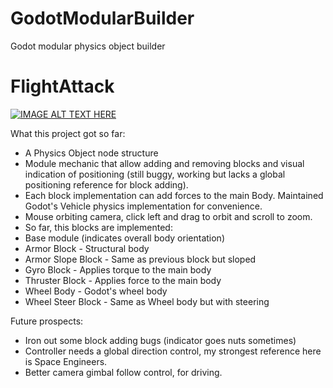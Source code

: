 # GodotModularBuilder
Godot modular physics object builder

# FlightAttack
[![IMAGE ALT TEXT HERE](https://img.youtube.com/vi/Y5fGko-2Xhw/0.jpg)](https://www.youtube.com/watch?v=Y5fGko-2Xhw)

What this project got so far:
- A Physics Object node structure
- Module mechanic that allow adding and removing blocks and visual indication of positioning (still buggy, working but lacks a global positioning reference for block adding).
- Each block implementation can add forces to the main Body. Maintained Godot's Vehicle physics implementation for convenience.
- Mouse orbiting camera, click left and drag to orbit and scroll to zoom.
- So far, this blocks are implemented:
 - Base module (indicates overall body orientation)
 - Armor Block - Structural body
 - Armor Slope Block - Same as previous block but sloped
 - Gyro Block - Applies torque to the main body
 - Thruster Block - Applies force to the main body
 - Wheel Body - Godot's wheel body
 - Wheel Steer Block - Same as Wheel body but with steering

Future prospects:
 - Iron out some block adding bugs (indicator goes nuts sometimes)
 - Controller needs a global direction control, my strongest reference here is Space Engineers.
 - Better camera gimbal follow control, for driving.
